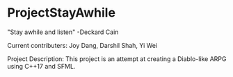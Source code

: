 # ProjectStayAwhile
"Stay awhile and listen" -Deckard Cain

Current contributers: Joy Dang, Darshil Shah, Yi Wei

Project Description:
This project is an attempt at creating a Diablo-like ARPG using C++17 and SFML.
